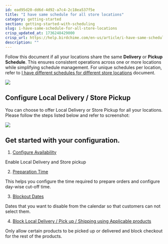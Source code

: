 ```yaml
---
id: ead95d20-dd6d-4d92-a7c4-2c18ea537f5e
title: "I have same schedule for all store locations"
category: getting-started
section: getting-started-with-scheduling
slug: i-have-same-schedule-for-all-store-locations
crisp_updated_at: 1736248429000
crisp_url: https://help.birdchime.com/en-us/article/i-have-same-schedule-for-all-store-locations-13ukhrg/
description: ""
---
```


Follow this document if all your locations share the same **Delivery** or **Pickup Schedule**. This ensures consistent operations across one or more locations while simplifying schedule management. For unique schedules per location, refer to [I have different schedules for different store locations](https://help.birdchime.com/en-us/article/i-have-different-schedule-for-different-store-locations-1f6j2p0/) document.

![](https://storage.crisp.chat/users/helpdesk/website/ca826b447482b000/screenshot-2024-12-16-074117_m9ctr8.png)

## Configure Local Delivery / Store Pickup

You can choose to offer Local Delivery or Store Pickup for all your locations. Please follow the steps listed below and refer to screenshot:

![](https://storage.crisp.chat/users/helpdesk/website/ca826b447482b000/screenshot-2024-12-16-074401_1n49qgu.png)

## Get started with your configuration.

1. [Configure Availability](https://help.birdchime.com/en-us/article/configure-availability-settings-199dozz/)

Enable Local Delivery and Store pickup 

2. [Preparation Time](/en-us/article/configure-order-preparation-times-1b43s8n/)

This helps you configure the time required to prepare orders and configure day-wise cut-off time. 

3. [Blockout Dates](https://help.birdchime.com/en-us/article/how-to-block-dates-from-calendar-tllghq/)

Dates that you want to disable from the calendar so that customers can not select them. 

4. [Block Local Delivery / Pick up / Shipping using Applicable products](https://help.birdchime.com/en-us/article/block-shipping-local-delivery-pickup-using-applicable-products-1fzgo08/)

Only allow certain products to be picked up or delivered and block checkout for the rest of the products.

